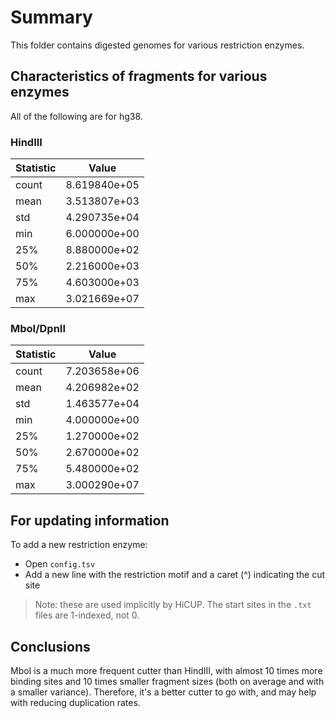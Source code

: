 # Summary

This folder contains digested genomes for various restriction enzymes.

## Characteristics of fragments for various enzymes

All of the following are for hg38.

### HindIII

| Statistic | Value        |
| --------- | ------------ |
| count     | 8.619840e+05 |
| mean      | 3.513807e+03 |
| std       | 4.290735e+04 |
| min       | 6.000000e+00 |
| 25%       | 8.880000e+02 |
| 50%       | 2.216000e+03 |
| 75%       | 4.603000e+03 |
| max       | 3.021669e+07 |

### MboI/DpnII

| Statistic | Value        |
| --------- | ------------ |
| count     | 7.203658e+06 |
| mean      | 4.206982e+02 |
| std       | 1.463577e+04 |
| min       | 4.000000e+00 |
| 25%       | 1.270000e+02 |
| 50%       | 2.670000e+02 |
| 75%       | 5.480000e+02 |
| max       | 3.000290e+07 |


## For updating information

To add a new restriction enzyme:

* Open `config.tsv`
* Add a new line with the restriction motif and a caret (^) indicating the cut site

> Note: these are used implicitly by HiCUP.
> The start sites in the `.txt` files are 1-indexed, not 0.

## Conclusions

MboI is a much more frequent cutter than HindIII, with almost 10 times more binding sites and 10 times smaller fragment sizes (both on average and with a smaller variance).
Therefore, it's a better cutter to go with, and may help with reducing duplication rates.
